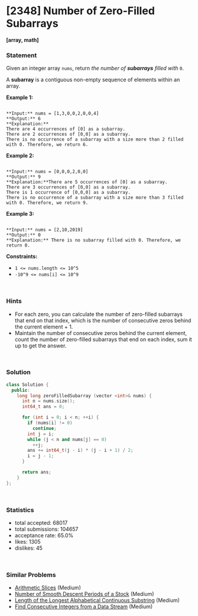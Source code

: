# [2348] Number of Zero-Filled Subarrays

**[array, math]**

### Statement

Given an integer array `nums`, return *the number of **subarrays** filled with* `0`.

A **subarray** is a contiguous non-empty sequence of elements within an array.


**Example 1:**

```

**Input:** nums = [1,3,0,0,2,0,0,4]
**Output:** 6
**Explanation:** 
There are 4 occurrences of [0] as a subarray.
There are 2 occurrences of [0,0] as a subarray.
There is no occurrence of a subarray with a size more than 2 filled with 0. Therefore, we return 6.
```

**Example 2:**

```

**Input:** nums = [0,0,0,2,0,0]
**Output:** 9
**Explanation:**There are 5 occurrences of [0] as a subarray.
There are 3 occurrences of [0,0] as a subarray.
There is 1 occurrence of [0,0,0] as a subarray.
There is no occurrence of a subarray with a size more than 3 filled with 0. Therefore, we return 9.

```

**Example 3:**

```

**Input:** nums = [2,10,2019]
**Output:** 0
**Explanation:** There is no subarray filled with 0. Therefore, we return 0.

```

**Constraints:**
* `1 <= nums.length <= 10^5`
* `-10^9 <= nums[i] <= 10^9`


<br />

### Hints

- For each zero, you can calculate the number of zero-filled subarrays that end on that index, which is the number of consecutive zeros behind the current element + 1.
- Maintain the number of consecutive zeros behind the current element, count the number of zero-filled subarrays that end on each index, sum it up to get the answer.

<br />

### Solution

```cpp
class Solution {
  public:
    long long zeroFilledSubarray (vector <int>& nums) {
      int n = nums.size();
      int64_t ans = 0;

      for (int i = 0; i < n; ++i) {
        if (nums[i] != 0)
          continue;
        int j = i;
        while (j < n and nums[j] == 0)
          ++j;
        ans += int64_t(j - i) * (j - i + 1) / 2;
        i = j - 1;
      }

      return ans;
    }
};
```

<br />

### Statistics

- total accepted: 68017
- total submissions: 104657
- acceptance rate: 65.0%
- likes: 1305
- dislikes: 45

<br />

### Similar Problems

- [Arithmetic Slices](https://leetcode.com/problems/arithmetic-slices) (Medium)
- [Number of Smooth Descent Periods of a Stock](https://leetcode.com/problems/number-of-smooth-descent-periods-of-a-stock) (Medium)
- [Length of the Longest Alphabetical Continuous Substring](https://leetcode.com/problems/length-of-the-longest-alphabetical-continuous-substring) (Medium)
- [Find Consecutive Integers from a Data Stream](https://leetcode.com/problems/find-consecutive-integers-from-a-data-stream) (Medium)
